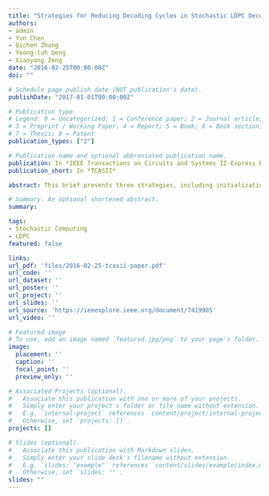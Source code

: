 ```yaml
---
title: "Strategies for Reducing Decoding Cycles in Stochastic LDPC Decoders"
authors:
- admin
- Yun Chen 
- Qichen Zhang
- Yeong-luh Ueng
- Xiaoyang Zeng
date: "2016-02-25T00:00:00Z"
doi: ""

# Schedule page publish date (NOT publication's date).
publishDate: "2017-01-01T00:00:00Z"

# Publication type.
# Legend: 0 = Uncategorized; 1 = Conference paper; 2 = Journal article;
# 3 = Preprint / Working Paper; 4 = Report; 5 = Book; 6 = Book section;
# 7 = Thesis; 8 = Patent
publication_types: ["2"]

# Publication name and optional abbreviated publication name.
publication: In *IEEE Transactions on Circuits and Systems II-Express Briefs*
publication_short: In *TCASII*

abstract: This brief presents three strategies, including initialization based on Look Up Table (LUT), postprocessing based on bit flipping and hard decision based on the posterior information, to reduce the number of decoding cycles (DCs) for stochastic low-density parity-check decoding. For the standard IEEE 802.3an code, simulation indicates a 73.6% reduction in the average number of DCs with a satisfactory bit error rate. Moreover, hardware implementation shows that the area required for the proposed decoder is significantly reduced.

# Summary. An optional shortened abstract.
summary:

tags:
- Stochastic Computing
- LDPC
featured: false

links:
url_pdf: 'files/2016-02-25-tcasii-paper.pdf'
url_code: ''
url_dataset: ''
url_poster: ''
url_project: ''
url_slides: ''
url_source: 'https://ieeexplore.ieee.org/document/7419905'
url_video: ''

# Featured image
# To use, add an image named `featured.jpg/png` to your page's folder. 
image:
  placement: ''
  caption: ''
  focal_point: ''
  preview_only: ''

# Associated Projects (optional).
#   Associate this publication with one or more of your projects.
#   Simply enter your project's folder or file name without extension.
#   E.g. `internal-project` references `content/project/internal-project/index.md`.
#   Otherwise, set `projects: []`.
projects: []

# Slides (optional).
#   Associate this publication with Markdown slides.
#   Simply enter your slide deck's filename without extension.
#   E.g. `slides: "example"` references `content/slides/example/index.md`.
#   Otherwise, set `slides: ""`.
slides: ""
---
```


